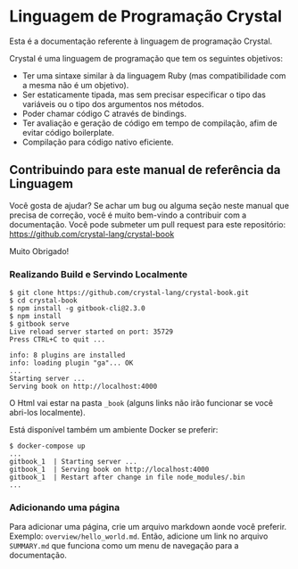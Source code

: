 # Linguagem de Programação Crystal

Esta é a documentação referente à linguagem de programação Crystal.

Crystal é uma linguagem de programação que tem os seguintes objetivos:

* Ter uma sintaxe similar à da linguagem Ruby (mas compatibilidade com a mesma não é um objetivo).
* Ser estaticamente tipada, mas sem precisar especificar o tipo das variáveis ou o tipo dos argumentos nos métodos.
* Poder chamar código C através de bindings.
* Ter avaliação e geração de código em tempo de compilação, afim de evitar código boilerplate.
* Compilação para código nativo eficiente.

## Contribuindo para este manual de referência da Linguagem

Você gosta de ajudar? Se achar um bug ou alguma seção neste manual que precisa de correção, você é muito bem-vindo a contribuir com a documentação. Você pode submeter um pull request para este repositório:
https://github.com/crystal-lang/crystal-book

Muito Obrigado!

### Realizando Build e Servindo Localmente

```
$ git clone https://github.com/crystal-lang/crystal-book.git
$ cd crystal-book
$ npm install -g gitbook-cli@2.3.0
$ npm install
$ gitbook serve
Live reload server started on port: 35729
Press CTRL+C to quit ...

info: 8 plugins are installed
info: loading plugin "ga"... OK
...
Starting server ...
Serving book on http://localhost:4000

```

O Html vai estar na pasta `_book` (alguns links não irão funcionar se você abri-los localmente).

Está disponível também um ambiente Docker se preferir:

```
$ docker-compose up
...
gitbook_1  | Starting server ...
gitbook_1  | Serving book on http://localhost:4000
gitbook_1  | Restart after change in file node_modules/.bin
...
```

### Adicionando uma página

Para adicionar uma página, crie um arquivo markdown aonde você preferir. Exemplo: `overview/hello_world.md`. Então, adicione um link no arquivo `SUMMARY.md` que funciona como um menu de navegação para a documentação.
